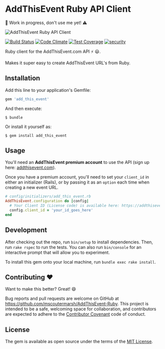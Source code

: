 # AddThisEvent Ruby API Client

:construction: Work in progress, don't use me yet! :warning:

![AddThisEvent Ruby API Client](https://raw.githubusercontent.com/mscoutermarsh/AddThisEvent-Ruby/master/addthisevent-ruby.png)

[![Build Status](https://travis-ci.org/mscoutermarsh/AddThisEvent-Ruby.svg)](https://travis-ci.org/mscoutermarsh/AddThisEvent-Ruby) [![Code Climate](https://codeclimate.com/github/mscoutermarsh/AddThisEvent-Ruby/badges/gpa.svg)](https://codeclimate.com/github/mscoutermarsh/AddThisEvent-Ruby) [![Test Coverage](https://codeclimate.com/github/mscoutermarsh/AddThisEvent-Ruby/badges/coverage.svg)](https://codeclimate.com/github/mscoutermarsh/AddThisEvent-Ruby/coverage) [![security](https://hakiri.io/github/mscoutermarsh/AddThisEvent-Ruby/master.svg)](https://hakiri.io/github/mscoutermarsh/AddThisEvent-Ruby/master)

Ruby client for the AddThisEvent.com API :zap: :smiley:.

Makes it super easy to create AddThisEvent URL's from Ruby.

## Installation

Add this line to your application's Gemfile:

```ruby
gem 'add_this_event'
```

And then execute:

    $ bundle

Or install it yourself as:

    $ gem install add_this_event

## Usage

You'll need an **AddThisEvent premium account** to use the API (sign up here: [addthisevent.com](https://addthisevent.com)). 

Once you have a premium account, you'll need to set your `client_id` in either an initializer (Rails), or by passing it as an `option` each time when creating a new event URL.
```Ruby
# config/initializers/add_this_event.rb
AddThisEvent.configuration do |config|
  # Your Client ID (License code) is available here: https://addthisevent.com/account/
  config.client_id = 'your_id_goes_here' 
end
```

## Development

After checking out the repo, run `bin/setup` to install dependencies. Then, run `rake rspec` to run the tests. You can also run `bin/console` for an interactive prompt that will allow you to experiment.

To install this gem onto your local machine, run `bundle exec rake install`.

## Contributing :heart:

Want to make this better? Great! :smile:  

Bug reports and pull requests are welcome on GitHub at https://github.com/mscoutermarsh/AddThisEvent-Ruby. This project is intended to be a safe, welcoming space for collaboration, and contributors are expected to adhere to the [Contributor Covenant](http://contributor-covenant.org) code of conduct.


## License

The gem is available as open source under the terms of the [MIT License](http://opensource.org/licenses/MIT).

